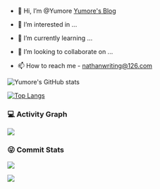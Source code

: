 - 👋 Hi, I’m @Yumore [Yumore's Blog](https://yumore.github.io)
- 👀 I’m interested in ...

- 🌱 I’m currently learning ...

- 💞️ I’m looking to collaborate on ...

- 📫 How to reach me - nathanwriting@126.com

![Yumore's GitHub stats](https://github-readme-stats.vercel.app/api?username=Yumore&count_private=true&&show_icons=true&theme=cobalt)
<!---
[![Readme Card](https://github-readme-stats.vercel.app/api/pin/?username=Yumore&repo=github-readme-stats)](https://github.com/Yumore/github-readme-stats)
--->
[![Top Langs](https://github-readme-stats.vercel.app/api/top-langs/?username=Yumore&langs_count=8)](https://github.com/anuraghazra/github-readme-stats)

### 💻 Activity Graph

![](https://activity-graph.herokuapp.com/graph?username=Yumore&bg_color=1c1917&color=ffffff&line=216E39&point=32C15F&area_color=1c1917&area=true&hide_border=true&custom_title=GitHub%20Commits%20Graph)

### 😜 Commit Stats

![](https://github-readme-stats.vercel.app/api?username=Yumore&count_private=true&show_icons=true&theme=radical&show_owner=true)

![](https://github-profile-trophy.vercel.app/?username=Yumore&theme=radical&row=1)

<!---
Yumore/Yumore is a ✨ special ✨ repository because its `README.md` (this file) appears on your GitHub profile.
You can click the Preview link to take a look at your changes.
--->
